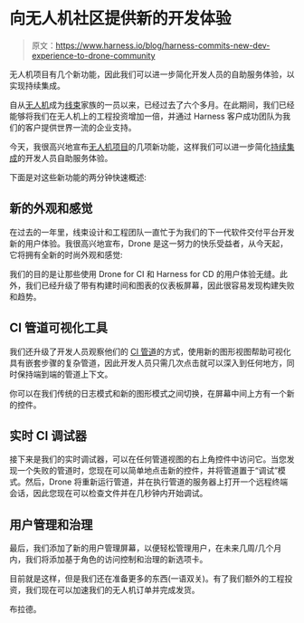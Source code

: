 # 向无人机社区提供新的开发体验

> 原文：<https://www.harness.io/blog/harness-commits-new-dev-experience-to-drone-community>

无人机项目有几个新功能，因此我们可以进一步简化开发人员的自助服务体验，以实现持续集成。

自从[无人机](https://www.drone.io/)成为[线束](https://harness.io/)家族的一员以来，已经过去了六个多月。在此期间，我们已经能够将我们在无人机上的工程投资增加一倍，并通过 Harness 客户成功团队为我们的客户提供世界一流的企业支持。

今天，我很高兴地宣布[无人机项目](https://github.com/drone/drone)的几项新功能，这样我们可以进一步简化[持续集成](https://harness.io/blog/what-is-continuous-integration/)的开发人员自助服务体验。

下面是对这些新功能的两分钟快速概述:

## 新的外观和感觉

在过去的一年里，线束设计和工程团队一直忙于为我们的下一代软件交付平台开发新的用户体验。我很高兴地宣布，Drone 是这一努力的快乐受益者，从今天起，它将拥有全新的时尚外观和感觉:

我们的目的是让那些使用 Drone for CI 和 Harness for CD 的用户体验无缝。此外，我们已经升级了带有构建时间和图表的仪表板屏幕，因此很容易发现构建失败和趋势。

## CI 管道可视化工具

我们还升级了开发人员观察他们的 [CI 管道](https://harness.io/blog/ci-cd-pipeline//)的方式，使用新的图形视图帮助可视化具有嵌套步骤的复杂管道，因此开发人员只需几次点击就可以深入到任何地方，同时保持端到端的管道上下文。

你可以在我们传统的日志模式和新的图形模式之间切换，在屏幕中间上方有一个新的控件。

## 实时 CI 调试器

接下来是我们的实时调试器，可以在任何管道视图的右上角控件中访问它。当您发现一个失败的管道时，您现在可以简单地点击新的控件，并将管道置于“调试”模式。然后，Drone 将重新运行管道，并在执行管道的服务器上打开一个远程终端会话，因此您现在可以检查文件并在几秒钟内开始调试。

## 用户管理和治理

最后，我们添加了新的用户管理屏幕，以便轻松管理用户，在未来几周/几个月内，我们将添加基于角色的访问控制和治理的新选项卡。

目前就是这样，但是我们还在准备更多的东西(一语双关)。有了我们额外的工程投资，我们现在可以加速我们的无人机订单并完成发货。

布拉德。